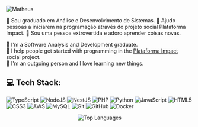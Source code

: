 ![Matheus](https://github.com/user-attachments/assets/4ce564b4-2ae2-46a8-8ecc-480b8ce629f7)

🧠 Sou graduado em Análise e Desenvolvimento de Sistemas. 
🤝 Ajudo pessoas a iniciarem na programação através do projeto social Plataforma Impact. 
🙂 Sou uma pessoa extrovertida e adoro aprender coisas novas.

🧠 I'm a Software Analysis and Development graduate.<br>
🤝 I help people get started with programming in the [Plataforma Impact](https://plataformaimpact.org/) social project.<br>
🙂 I'm an outgoing person and I love learning new things.

## 💻 Tech Stack:
![TypeScript](https://img.shields.io/badge/typescript-%23007ACC.svg?style=for-the-badge&logo=typescript&logoColor=white) ![NodeJS](https://img.shields.io/badge/node.js-6DA55F?style=for-the-badge&logo=node.js&logoColor=white) ![NestJS](https://img.shields.io/badge/nestjs-%23E0234E.svg?style=for-the-badge&logo=nestjs&logoColor=white) ![PHP](https://img.shields.io/badge/php-%23777BB4.svg?style=for-the-badge&logo=php&logoColor=white) ![Python](https://img.shields.io/badge/python-3670A0?style=for-the-badge&logo=python&logoColor=ffdd54) ![JavaScript](https://img.shields.io/badge/javascript-%23323330.svg?style=for-the-badge&logo=javascript&logoColor=%23F7DF1E) ![HTML5](https://img.shields.io/badge/html5-%23E34F26.svg?style=for-the-badge&logo=html5&logoColor=white) ![CSS3](https://img.shields.io/badge/css3-%231572B6.svg?style=for-the-badge&logo=css3&logoColor=white) ![AWS](https://img.shields.io/badge/AWS-%23FF9900.svg?style=for-the-badge&logo=amazon-aws&logoColor=white) ![MySQL](https://img.shields.io/badge/mysql-4479A1.svg?style=for-the-badge&logo=mysql&logoColor=white) ![Git](https://img.shields.io/badge/git-%23F05033.svg?style=for-the-badge&logo=git&logoColor=white) ![GitHub](https://img.shields.io/badge/github-%23121011.svg?style=for-the-badge&logo=github&logoColor=white) ![Docker](https://img.shields.io/badge/docker-%230db7ed.svg?style=for-the-badge&logo=docker&logoColor=white)

<p align="center">
  <img src="https://github-readme-stats.vercel.app/api/top-langs/?username=matheus-arj&theme=gruvbox&hide_border=false&include_all_commits=false&count_private=true&layout=compact" alt="Top Languages" />
</p>
